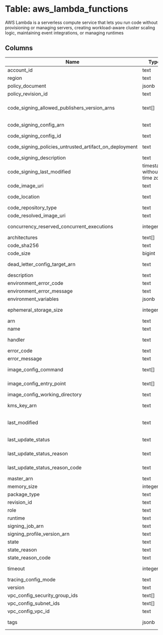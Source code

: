 
# Table: aws_lambda_functions
AWS Lambda is a serverless compute service that lets you run code without provisioning or managing servers, creating workload-aware cluster scaling logic, maintaining event integrations, or managing runtimes
## Columns
| Name        | Type           | Description  |
| ------------- | ------------- | -----  |
|account_id|text|The AWS Account ID of the resource.|
|region|text|The AWS Region of the resource.|
|policy_document|jsonb|The resource-based policy.|
|policy_revision_id|text|A unique identifier for the current revision of the policy.|
|code_signing_allowed_publishers_version_arns|text[]|The Amazon Resource Name (ARN) for each of the signing profiles. A signing profile defines a trusted user who can sign a code package.|
|code_signing_config_arn|text|The Amazon Resource Name (ARN) of the Code signing configuration.|
|code_signing_config_id|text|Unique identifier for the Code signing configuration.|
|code_signing_policies_untrusted_artifact_on_deployment|text|Code signing configuration policy for deployment validation failure.|
|code_signing_description|text|Code signing configuration description.|
|code_signing_last_modified|timestamp without time zone|The date and time that the Code signing configuration was last modified, in ISO-8601 format (YYYY-MM-DDThh:mm:ss.sTZD).|
|code_image_uri|text|URI of a container image in the Amazon ECR registry.|
|code_location|text|A presigned URL that you can use to download the deployment package.|
|code_repository_type|text|The service that's hosting the file.|
|code_resolved_image_uri|text|The resolved URI for the image.|
|concurrency_reserved_concurrent_executions|integer|The number of concurrent executions that are reserved for this function|
|architectures|text[]|The instruction set architecture that the function supports|
|code_sha256|text|The SHA256 hash of the function's deployment package.|
|code_size|bigint|The size of the function's deployment package, in bytes.|
|dead_letter_config_target_arn|text|The Amazon Resource Name (ARN) of an Amazon SQS queue or Amazon SNS topic.|
|description|text|The function's description.|
|environment_error_code|text|The error code.|
|environment_error_message|text|The error message.|
|environment_variables|jsonb|Environment variable key-value pairs.|
|ephemeral_storage_size|integer|The size of the function’s /tmp directory.  This member is required.|
|arn|text|The function's Amazon Resource Name (ARN).|
|name|text|The name of the function.|
|handler|text|The function that Lambda calls to begin executing your function.|
|error_code|text|Error code.|
|error_message|text|Error message.|
|image_config_command|text[]|Specifies parameters that you want to pass in with ENTRYPOINT.|
|image_config_entry_point|text[]|Specifies the entry point to their application, which is typically the location of the runtime executable.|
|image_config_working_directory|text|Specifies the working directory.|
|kms_key_arn|text|The KMS key that's used to encrypt the function's environment variables|
|last_modified|text|The date and time that the function was last updated, in ISO-8601 format (https://www.w3.org/TR/NOTE-datetime) (YYYY-MM-DDThh:mm:ss.sTZD).|
|last_update_status|text|The status of the last update that was performed on the function|
|last_update_status_reason|text|The reason for the last update that was performed on the function.|
|last_update_status_reason_code|text|The reason code for the last update that was performed on the function.|
|master_arn|text|For Lambda@Edge functions, the ARN of the main function.|
|memory_size|integer|The amount of memory available to the function at runtime.|
|package_type|text|The type of deployment package|
|revision_id|text|The latest updated revision of the function or alias.|
|role|text|The function's execution role.|
|runtime|text|The runtime environment for the Lambda function.|
|signing_job_arn|text|The ARN of the signing job.|
|signing_profile_version_arn|text|The ARN of the signing profile version.|
|state|text|The current state of the function|
|state_reason|text|The reason for the function's current state.|
|state_reason_code|text|The reason code for the function's current state|
|timeout|integer|The amount of time in seconds that Lambda allows a function to run before stopping it.|
|tracing_config_mode|text|The tracing mode.|
|version|text|The version of the Lambda function.|
|vpc_config_security_group_ids|text[]|A list of VPC security groups IDs.|
|vpc_config_subnet_ids|text[]|A list of VPC subnet IDs.|
|vpc_config_vpc_id|text|The ID of the VPC.|
|tags|jsonb|The function's tags (https://docs.aws.amazon.com/lambda/latest/dg/tagging.html).|
